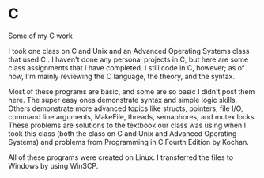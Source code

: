 # C
Some of my C work

I took one class on C and Unix and an Advanced Operating Systems class that used C . I haven't done any personal projects in C, but here are some class assignments that I have completed. I still code in C, however; as of now, I'm mainly reviewing the C language, the theory, and the syntax. 

Most of these programs are basic, and some are so basic I didn't post them here. The super easy ones demonstrate syntax and simple logic skills. Others demonstrate more advanced topics like structs, pointers, file I/O, command line arguments, MakeFile, threads, semaphores, and mutex locks. These problems are solutions to the textbook our class was using when I took this class (both the class on C and Unix and Advanced Operating Systems) and problems from Programming in C Fourth Edition by Kochan. 

All of these programs were created on Linux. I transferred the files to Windows by using WinSCP.
